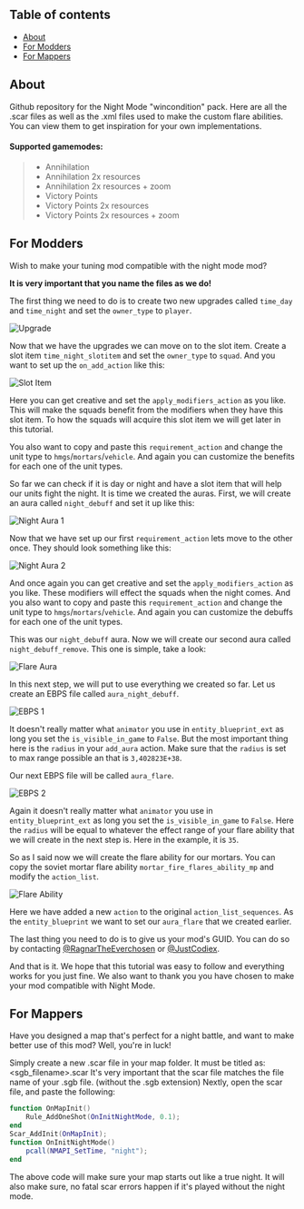 ## Table of contents
* [About](https://github.com/RagnarTheEverchosen/CoH2NightMode#about)
* [For Modders](https://github.com/RagnarTheEverchosen/CoH2NightMode#for-modders)
* [For Mappers](https://github.com/RagnarTheEverchosen/CoH2NightMode#for-mappers)


## About
Github repository for the Night Mode "wincondition" pack. Here are all the .scar files as well as the .xml files used to make the custom flare abilities. You can view them to get inspiration for your own implementations.

#### Supported gamemodes:
> - Annihilation
> - Annihilation 2x resources
> - Annihilation 2x resources + zoom
> - Victory Points
> - Victory Points 2x resources
> - Victory Points 2x resources + zoom

## For Modders
Wish to make your tuning mod compatible with the night mode mod?

**It is very important that you name the files as we do!**

The first thing we need to do is to create two new upgrades called `time_day` and `time_night` and set the `owner_type` to `player`.

![Upgrade](https://i.imgur.com/WrnufDd.png)

Now that we have the upgrades we can move on to the slot item. Create a slot item `time_night_slotitem` and set the `owner_type` to `squad`. And you want to set up the `on_add_action` like this:

![Slot Item](https://i.imgur.com/JzDgoh5.png)

Here you can get creative and set the `apply_modifiers_action` as you like. This will make the squads benefit from the modifiers when they have this slot item. To how the squads will acquire this slot item we will get later in this tutorial.

You also want to copy and paste this `requirement_action` and change the unit type to `hmgs`/`mortars`/`vehicle`. And again you can customize the benefits for each one of the unit types. 

So far we can check if it is day or night and have a slot item that will help our units fight the night. It is time we created the auras. First, we will create an aura called `night_debuff` and set it up like this:

![Night Aura 1](https://i.imgur.com/65f7fLu.png)

Now that we have set up our first `requirement_action` lets move to the other once. They should look something like this:

![Night Aura 2](https://i.imgur.com/7o9PMvl.png)

And once again you can get creative and set the `apply_modifiers_action` as you like. These modifiers will effect the squads when the night comes. And you also want to copy and paste this `requirement_action` and change the unit type to `hmgs`/`mortars`/`vehicle`. And again you can customize the debuffs for each one of the unit types.

This was our `night_debuff` aura. Now we will create our second aura called `night_debuff_remove`. This one is simple, take a look:

![Flare Aura](https://i.imgur.com/Zq9hUAv.png)

In this next step, we will put to use everything we created so far. Let us create an EBPS file called `aura_night_debuff`.

![EBPS 1](https://i.imgur.com/tpiUvht.png)

It doesn't really matter what `animator` you use in `entity_blueprint_ext` as long you set the `is_visible_in_game` to `False`. But the most important thing here is the `radius` in your `add_aura` action. Make sure that the `radius` is set to max range possible an that is `3,402823E+38`.

Our next EBPS file will be called `aura_flare`.

![EBPS 2](https://i.imgur.com/OLRxqS4.png)

Again it doesn't really matter what `animator` you use in `entity_blueprint_ext` as long you set the `is_visible_in_game` to `False`. Here the `radius` will be equal to whatever the effect range of your flare ability that we will create in the next step is. Here in the example, it is `35`.

So as I said now we will create the flare ability for our mortars. You can copy the soviet mortar flare ability `mortar_fire_flares_ability_mp` and modify the `action_list`.

![Flare Ability](https://i.imgur.com/9KMpnm4.png)

Here we have added a new `action` to the original `action_list_sequences`. As the `entity_blueprint` we want to set our `aura_flare` that we created earlier.

The last thing you need to do is to give us your mod's GUID. You can do so by contacting [@RagnarTheEverchosen](https://steamcommunity.com/id/ragnarthegamer/) or [@JustCodiex](https://steamcommunity.com/id/CoDiEx/). 

And that is it. We hope that this tutorial was easy to follow and everything works for you just fine. We also want to thank you you have chosen to make your mod compatible with Night Mode.

## For Mappers
Have you designed a map that's perfect for a night battle, and want to make better use of this mod?
Well, you're in luck!

Simply create a new .scar file in your map folder. It must be titled as:
<sgb_filename>.scar
It's very important that the scar file matches the file name of your .sgb file. (without the .sgb extension)
Nextly, open the scar file, and paste the following:
```` lua
function OnMapInit()
    Rule_AddOneShot(OnInitNightMode, 0.1);
end
Scar_AddInit(OnMapInit);
function OnInitNightMode()
    pcall(NMAPI_SetTime, "night");
end
````
The above code will make sure your map starts out like a true night. It will also make sure, no fatal scar errors happen if it's played without the night mode.
